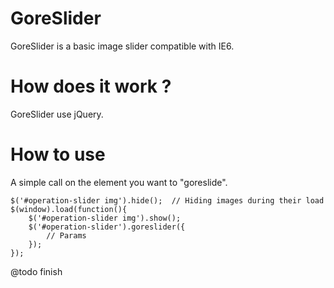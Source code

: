 GoreSlider
==========

GoreSlider is a basic image slider compatible with IE6.

# How does it work ?
GoreSlider use jQuery.

# How to use
A simple call on the element you want to "goreslide".

```
$('#operation-slider img').hide();  // Hiding images during their load
$(window).load(function(){
    $('#operation-slider img').show();
    $('#operation-slider').goreslider({
        // Params
    });
});
```

@todo finish